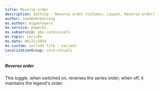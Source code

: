```yaml
---
title: Reverse order
description: Setting - Reverse order (Columns, Layout, Reverse order)
author: JaedenArmstrong
ms.author: miguelmyers
ms.service: powerbi
ms.subservice: pbi-corevisuals
ms.topic: include
ms.date: 06/21/2024
ms.custom: include file - variant
LocalizationGroup: core-visuals
---
```

##### Reverse order

This toggle, when switched on, reverses the series order; when off, it maintains the legend's order.
